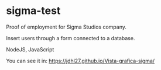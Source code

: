 # sigma-test
Proof of employment for Sigma Studios company.

Insert users through a form connected to a database.

NodeJS, JavaScript

You can see it in: https://jdhl27.github.io/Vista-grafica-sigma/
